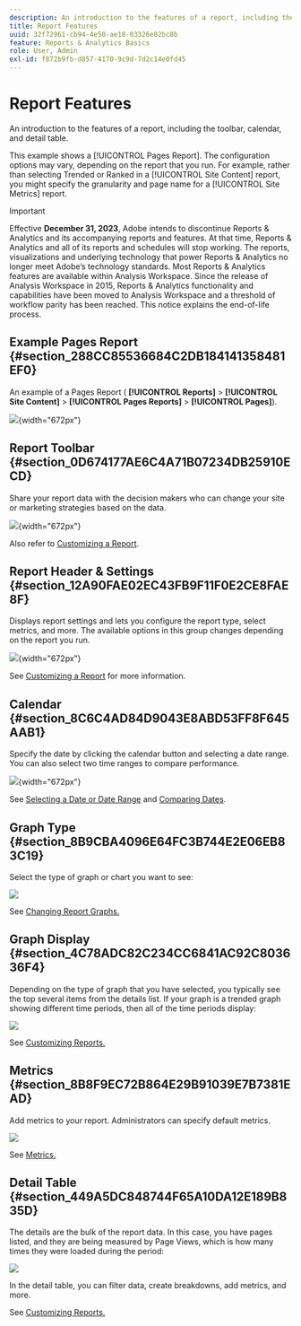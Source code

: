 ```yaml
---
description: An introduction to the features of a report, including the toolbar, calendar, and detail table.
title: Report Features
uuid: 32f72961-cb94-4e50-ae18-03326e02bc8b
feature: Reports & Analytics Basics
role: User, Admin
exl-id: f872b9fb-d857-4170-9c9d-7d2c14e0fd45
---
```

# Report Features

An introduction to the features of a report, including the toolbar, calendar, and detail table.

This example shows a [!UICONTROL Pages Report]. The configuration options may vary, depending on the report that you run. For example, rather than selecting Trended or Ranked in a [!UICONTROL Site Content] report, you might specify the granularity and page name for a [!UICONTROL Site Metrics] report.

>[!IMPORTANT]
>Effective **December 31, 2023**, Adobe intends to discontinue Reports & Analytics and its accompanying reports and features. At that time, Reports & Analytics and all of its reports and schedules will stop working. The reports, visualizations and underlying technology that power Reports & Analytics no longer meet Adobe’s technology standards. Most Reports & Analytics features are available within Analysis Workspace. Since the release of Analysis Workspace in 2015, Reports & Analytics functionality and capabilities have been moved to Analysis Workspace and a threshold of workflow parity has been reached. This notice explains the end-of-life process.

## Example Pages Report {#section_288CC85536684C2DB184141358481EF0}

An example of a Pages Report ( **[!UICONTROL Reports]** > **[!UICONTROL Site Content]** > **[!UICONTROL Pages Reports]** > **[!UICONTROL Pages]**).

![](assets/pages_report.png){width="672px"}

## Report Toolbar {#section_0D674177AE6C4A71B07234DB25910ECD}

Share your report data with the decision makers who can change your site or marketing strategies based on the data.

![](assets/toolbar.png){width="672px"}

Also refer to [Customizing a Report](/help/analyze/reports-analytics/reports-customize/customizing-reports-overview.md).

## Report Header & Settings {#section_12A90FAE02EC43FB9F11F0E2CE8FAE8F}

Displays report settings and lets you configure the report type, select metrics, and more. The available options in this group changes depending on the report you run.

![](assets/settings_header.png){width="672px"}

See [Customizing a Report](/help/analyze/reports-analytics/reports-customize/customizing-reports-overview.md) for more information.

## Calendar {#section_8C6C4AD84D9043E8ABD53FF8F645AAB1}

Specify the date by clicking the calendar button and selecting a date range. You can also select two time ranges to compare performance.

![](assets/calendar_large.png){width="672px"}

See [Selecting a Date or Date Range](/help/analyze/reports-analytics/reports-customize/customizing-reports-overview.md) and [Comparing Dates](/help/analyze/reports-analytics/reports-customize/customizing-reports-overview.md).

## Graph Type {#section_8B9CBA4096E64FC3B744E2E06EB83C19}

Select the type of graph or chart you want to see:

![](assets/graph_type.png)

See [Changing Report Graphs.](/help/analyze/reports-analytics/reports-customize/t-reports-graphs.md)

## Graph Display {#section_4C78ADC82C234CC6841AC92C803636F4}

Depending on the type of graph that you have selected, you typically see the top several items from the details list. If your graph is a trended graph showing different time periods, then all of the time periods display:

![](assets/graph.png)

See [Customizing Reports.](/help/analyze/reports-analytics/reports-customize/customizing-reports-overview.md)

## Metrics {#section_8B8F9EC72B864E29B91039E7B7381EAD}

Add metrics to your report. Administrators can specify default metrics.

![](assets/metrics.png)

See [Metrics.](/help/analyze/reports-analytics/metrics.md)

## Detail Table {#section_449A5DC848744F65A10DA12E189B835D}

The details are the bulk of the report data. In this case, you have pages listed, and they are being measured by Page Views, which is how many times they were loaded during the period:

![](assets/detail.png)

In the detail table, you can filter data, create breakdowns, add metrics, and more.

See [Customizing Reports.](/help/analyze/reports-analytics/reports-customize/customizing-reports-overview.md)
